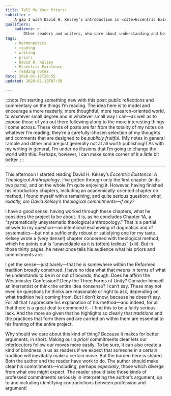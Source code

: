 ```yaml
---
title: Tell Me Your Priors!
subtitle: >
    A gap I wish David H. Kelsey’s introduction in <cite>Eccentric Existence</cite> had filled.
qualifiers:
    audience: >
        Other readers and writers, who care about understanding and being understood.
tags:
    - hermeneutics
    - reading
    - writing
    - priors
    - David H. Kelsey
    - Eccentric Existence
    - reading notes
date: 2020-01-12T20:55
updated: 2020-01-13T07:58

---
```


:::note
I’m starting something new with this post: public reflections and commentary on the things I’m reading. The idea here is to model and encourage a more readerly, more thoughtful, more research-oriented world, to whatever small degree and in whatever small way I can—as well as to expose those of you out there following along to the more interesting things I come across. These kinds of posts are far from the totality of my notes on whatever I’m reading; they’re a carefully-chosen selection of my thoughts and comments that are designed to be *publicly fruitful*. (My notes in general ramble and dither and are just generally not at all worth publishing!) As with my writing in general, I’m under no illusions that I’m going to change the world with this. Perhaps, however, I can make some corner of it a *little* bit better.
:::

---

This afternoon I started reading David H. Kelsey’s <cite>Eccentric Existence: A Theological Anthropology</cite>. I’ve gotten through only the first chapter (in its two parts), and on the whole I’m quite enjoying it. However, having finished his introductory chapters, including an academically-oriented chapter on method, I found myself with a remaining, and quite serious question: <i>what, exactly, are David Kelsey’s theological commitments—if any?</i>

I have a good sense, having worked through these chapters, what he considers the project to be about. It is, as he concludes Chapter 1A, a “systematically unsystematic theological anthropology.” That is a partial answer to my question—an intentional eschewing of dogmatics and of systematics—but not a sufficiently robust or satisfying one for my taste. Kelsey wrote a (very dense!) chapter concerned with theological method, which he points out is “unavoidable as it is (often) tedious” (xiii). But in those thirty pages, he never once tells his audience what his priors and commitments are.

I get the sense—just barely—that he is somewhere within the Reformed tradition broadly construed. I have no idea what that *means* in terms of what he understands to be in or out of bounds, though. Does he affirm the Westminster Confession? Deny the Three Forms of Unity? Consider himself an inerrantist or think the entire idea nonsense? I can’t say. These may not even be questions he thinks are reasonable or right to ask, depending on what tradition he’s coming from. But I don’t know, because he doesn’t say. For all that I appreciate his explanation of his method—and indeed, for all that there is a great deal to commend it—I find this to be a fairly serious lack. And the more so given that he highlights so clearly that *traditions* and the practices that form them and are carried on within them are essential to his framing of the entire project.

Why should we care about this kind of thing? Because it makes for better arguments, in short. Making our <i>a priori</i> commitments clear lets our interlocutors follow our moves more easily. To be sure, it can also create a kind of blindness in us as readers if we expect that someone in a certain tradition will inevitably make a certain move. But the burden here is shared. Both the author and the reader have work to do. The author should make clear his commitments—including, perhaps *especially*, those which diverge from what one might expect. The reader should take those kinds of professed commitments seriously in interpreting the author’s argument, up to and including identifying contradictions between profession and argument!